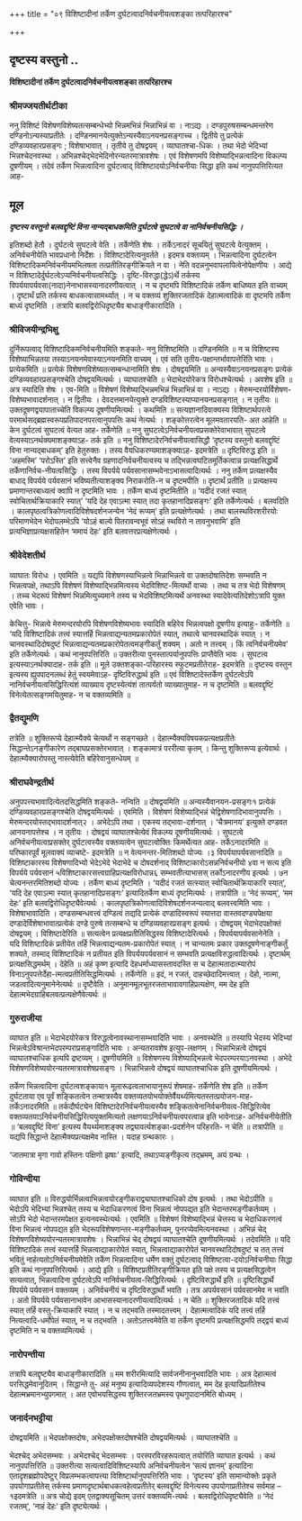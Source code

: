 +++
title = "०९ विशिष्टादीनां तर्केण दुर्घटत्वादनिर्वचनीयत्वशङ्का तत्परिहारश्च"

+++


## दृष्टस्य वस्तुनो ..

**विशिष्टादीनां तर्केण दुर्घटत्वादनिर्वचनीयत्वशङ्का तत्परिहारश्च**

### **श्रीमज्जयतीर्थटीका**

ननु विशिष्टं विशेषणविशेष्यतत्सम्बन्धेभ्यो भिन्नमभिन्नं भिन्नाभिन्नं वा । नाऽद्यः । दण्डपुरुषसम्बन्धमन्तरेण दण्डिनोऽन्यस्याप्रतीतेः । दण्डिनमानयेत्युक्तेऽन्यस्यैवाऽनयनप्रसङ्गाच्च । द्वितीये तु प्रत्येकं दण्डिव्यवहारप्रसङ्गः ; विशेषाभावात् । तृतीये तु दोषद्वयम् । व्याघातश्चा-धिकः । तथा भेदो भेदिभ्यां भिन्नश्चेदनवस्था । अभिन्नश्चेद्भेदभेदिनोरन्यतरमात्रावशेषः । एवं विशेषणमपि विशेष्याद्भिन्नत्वादिना विकल्प्य दूषणीयम् । तदेवं तर्केण भिन्नत्वादिना दुर्घटत्वाद् विशिष्टादयोऽनिर्वचनीयाः सिद्धा इति कथं नानुपपत्तिरित्यत आह-

## **मूल**

***दृष्टस्य वस्तुनो बलवद्दृष्टिं विना नान्यद्बाधकमिति दुर्घटत्वे सुघटत्वे वा नानिर्वचनीयसिद्धिः ।***

इतिशब्दो हेतौ । दुर्घटत्वे सुघटत्वे वेति । तर्केणेति शेषः । तर्केऽनादरं सूचयितुं सुघटत्वे वेत्युक्तम् । अनिर्वचनीयेति भावप्रधानो निर्देशः । विशिष्टादेरित्यनुवर्तते । इदमत्र वक्तव्यम् । भिन्नत्वादिना दुर्घटत्वेन विशिष्टादिकमनिर्वचनीयमभिलषता तत्प्रतीतिरङ्गीक्रियते न वा । नेति वदन्ननुभवापलापित्वेनोपेक्षणीयः । आद्ये न विशिष्टादेर्दुर्घटत्वेऽप्यनिर्वचनीयत्वसिद्धिः । दृष्टि-विरुद्धा(द्धेऽ)र्थे तर्कस्य विपर्ययापर्यवसा(नादा)नेनाभासस्यानादरणीयत्वात् । न च दृष्टमपि विशिष्टादिकं तर्केण बाधिष्यत इति वाच्यम् । दृष्टार्थं प्रति तर्कस्य बाधकत्वासामर्थ्यात् । न च वक्तव्यं शुक्तिरजतादिकं देहात्मत्वादिकं वा दृष्टमपि तर्केण बाध्यं दृष्टमिति । तत्रापि बलवद्विरोधिदृष्ट्यैव बाधाङ्गीकारादिति ।

### **श्रीविजयीन्द्रभिक्षु**

दुर्निरूपत्वाद् विशिष्टादिकमनिर्वचनीयमिति शङ्कते- ननु विशिष्टमिति ॥ दण्डिनमिति ॥ न च विशिष्टस्य विशेष्याभिन्नतया तस्याऽनयनमेवास्याऽनयनमिति वाच्यम् । एवं सति तृतीय-पक्षान्तर्भावापत्तेरिति भावः । प्रत्येकमिति ॥ प्रत्येकं विशेषणविशेष्यतत्सम्बन्धानामिति शेषः । दोषद्वयमिति ॥ अन्यस्यैवाऽनयनप्रसङ्गः प्रत्येकं दण्डिव्यवहारप्रसङ्गश्चेति दोषद्वयमित्यर्थः । व्याघातश्चेति ॥ भेदाभेदयोरेकत्र विरोधश्चेत्यर्थः । अवशेष इति ॥ अत्र स्यादिति शेषः । एव-मिति ॥ विशेषणं विशेष्याद्भिन्नमभिन्नं भिन्नाभिन्नं वा । नाऽद्यः । मेरुमन्दरयोर्विशेषण-विशेष्यभावादर्शनात् । न द्वितीयः । देवदत्तमानयेत्युक्ते दण्डविशिष्टस्याप्यानयनप्रसङ्गात् । न तृतीयः ॥ उक्तदूषणद्वयापाताच्चेति विकल्प्य दूषणीयमित्यर्थः । कथमिति ॥ सत्यज्ञानादिवाक्यस्य विशिष्टार्थपरत्वे परमार्थसद्ब्रह्मस्वरूपप्रतिपादनपरत्वानुपपत्तिः कथं नेत्यर्थः । शङ्कोत्तरत्वेन मूलमवतारयति- अत आहेति ॥ केन दुर्घटत्वं सुघटत्वं वेत्यत आह- तर्केणेति ॥ ननु सुघटत्वेऽनिर्वचनीयत्वप्रसक्तेरेवाभावात् सुघटत्वे वेत्यस्याऽनर्थक्यमाशङ्क्याऽह- तर्क इति ॥ ननु विशिष्टादेरनिर्वचनीयत्वासिद्धौ ‘दृष्टस्य वस्तुनो बलवद्दृष्टिं विना नान्यद्बाधकम्’ इति हेतुरुक्तः । तस्य वैयधिकरण्यमाशङ्क्याऽह- इदमत्रेति ॥ दृष्टिविरुद्ध इति ॥ ‘अहमस्मि’ ‘परोऽस्ति’ इति सत्त्वेनैव ग्रहणादनिर्वचनीयत्वस्य च तद्भिन्नत्वघटितमूर्तिकत्वान्न प्रत्यक्षसिद्धार्थे तर्केणानिर्वच-नीयत्वसिद्धिः । तस्य विपर्यये पर्यवसानासम्भवेनाऽभासत्वादित्यर्थः । ननु तर्केण प्रत्यक्षस्यैव बाधाद् विपर्यये पर्यवसानं भविष्यतीत्याशङ्क्य निराकरोति-न च दृष्टमपीति ॥ दृष्टार्थं प्रतीति ॥ प्रत्यक्षस्य प्रमाणान्तरबाध्यत्वं क्वापि न दृष्टमिति भावः । तर्केण बाध्यं दृष्टमितीति ॥ ‘यदीदं रजतं स्यात् स्वोचितार्थक्रियाकारि स्यात्’ ‘यदि देह एवाऽत्मा स्यात् तदा कृतहानादिप्रसङ्गः’ इति तर्केणेत्यर्थः । बलवदिति । कालपृष्ठत्वत्रिकोणत्वादिविशेषदर्शनजन्येन ‘नेदं रूप्यम्’ इति प्रत्यक्षेणेत्यर्थः । तथा बालस्थविरशरीरयोः परिमाणभेदेन भेदोपलम्भेऽपि ‘योऽहं बाल्ये पितरावन्वभूवं सोऽहं स्थविरो न तावनुभवामि’ इति प्रत्यभिज्ञाप्रत्यक्षसहितेन ‘ममायं देहः’ इति बलवत्तरप्रत्यक्षेणेत्यर्थः ।

### **श्रीवेदेशतीर्थ**

व्याघातः विरोधः । एवमिति ॥ यद्यपि विशेषणस्याभिन्नत्वे भिन्नाभिन्नत्वे वा उक्तदोषातिदेशः सम्भवति न भिन्नत्वपक्षे, तथाऽपि विशेषणं विशेष्याद्भिन्नमित्यस्य भेदविशिष्ट-मित्यर्थो वाच्यः । तथा च तत्र भेदो विशेषणम् । तच्च भेदरूपं विशेषणं भिन्नमित्युच्यमाने तस्य च भेदविशिष्टमित्यर्थे अनवस्था स्यादेवेत्यतिदेशोऽत्रापि युक्त एवेति भावः ।

केचित्तु- भिन्नत्वे मेरुमन्दरयोरपि विशेषणविशेष्यभावः स्यादिति बहिरेव भिन्नत्वपक्षो दूषणीय इत्याहुः- तर्केणेति ॥ ‘यदि विशिष्टादिकं तत्त्वं स्यात्तर्हि भिन्नत्वाद्यन्यतमप्रकारोपेतं स्यात्, तथात्वे चानवस्थादिकं स्यात् । न चानवस्थादिदोषदुष्टं भिन्नत्वाद्यन्यतमप्रकारोपेतत्वमङ्गीकर्तुं शक्यम् । अतो न तत्त्वम् । किं त्वनिर्वचनीयमेव’ इति तर्केणेत्यर्थः । कथं नानुपपत्तिरिति ॥ उक्तरीत्या पुनस्तात्पर्यानुपपत्तिः प्राप्तैवेति भावः । सुघटत्व इत्यस्याऽनर्थक्यादाह- तर्क इति ॥ मूले उक्तशङ्का-परिहारस्य स्फुटमप्रतीतेराह- इदमत्रेति ॥ दृष्टस्य वस्तुन इत्यस्य ह्युपपादनलब्धं हेतुं स्वयमेवाऽह- दृष्टिविरुद्धार्थ इति ॥ एवं विशिष्टादेस्तर्केण दुर्घटत्वेऽपि नानिर्वचनीयत्वसिद्धिरित्यंशं व्याख्याय दृष्टस्येत्यंशं तात्पर्यतो व्याख्यातुमाह- न च दृष्टमिति ॥ बलवद्दृष्टिं विनेत्येतत्सङ्गमयितुमाह- न च वक्तव्यमिति ॥

### **द्वैतद्युमणि**

तत्रेति ॥ शुक्तिरूप्ये देहात्म्यैक्ये चेत्यर्थो न सङ्गच्छते । देहात्म्यैक्यविषयकप्रत्यक्षप्रतीतेः सिद्धान्तेऽनङ्गीकारेण तद्बाघप्रसक्तेरभावात् । शङ्कामात्रं पररीत्या कृतम् । किन्तु शुक्तिरूप्य इत्येवार्थः । देहात्म्यैक्यारोपस्तु नास्त्येवेति बहिरेवानुसन्धेयम् ॥

### **श्रीराघवेन्द्रतीर्थ**

अनुपपत्त्यभावादित्येतदसिद्धमिति शङ्कते- नन्विति ॥ दोषद्वयमिति ॥ अन्यस्यैवानयन-प्रसङ्गः१ प्रत्येकं दण्डिव्यवहारप्रसङ्गश्चेति दोषद्वयमित्यर्थः । एवमिति । विशेषणं विशेष्याद्भिन्नं चेद्विशेषणादिभावानुपपत्तिः । मेरुमन्दरयोस्तद्भावादर्शनात्२ । अभेदेऽपि तथा । एकस्य तद्भावा-दर्शनात् । ‘चैत्रमानय’ इत्युक्ते दण्डवत आनयनापत्तेश्च । न तृतीयः । दोषद्वयं व्याघातश्चेत्येवं विकल्प्य दूषणीयमित्यर्थः । सुघटत्वे अनिर्वचनीयत्वाप्रसक्तेर् दुर्घटत्वस्यैव वक्तव्यत्वेन सुघटत्वोक्तिः किमर्थेत्यत आह- तर्केऽनादरमिति ॥ परिष्कारपूर्वं मूलवाक्यं व्याचष्टे- इदमत्रेति ॥ न वेत्यनन्तर-मितिशब्दो योज्यः ।३ विपर्ययापर्यवसानादिति ॥ विशिष्टाकारस्य विशेषणादिभ्यो भेदेऽभेदे भेदाभेदे च दोषदर्शनाद् विशिष्टाकारोऽसन्ननिर्वचनीयो ४वा न सत्य इति विपर्यये पर्यवसानं ५विशिष्टाकारसत्त्वग्राहिप्रत्यक्षविरोधान्न६ सम्भवतीत्याभासस् तर्कोऽनादरणीय इत्यर्थः । ७न चेत्यनन्तरमितिशब्दो योज्यः । तर्केण बाध्यं दृष्टमिति । ‘यदीदं रजतं सत्स्यात् स्वोचितार्थक्रियाकारि स्यात्’, ‘यदि देह एवाऽत्मा स्यात् कृतहानादिप्रसङ्गः’ इत्यादितर्केण
बाध्यं दृष्टमित्यर्थः । तत्रापीति ॥ ‘नेदं रूप्यम्’, ‘मम देहः’ इति बलवद्विरोधिदृष्ट्यैवेत्यर्थः । कालपृष्ठत्रिकोणत्वादिविशेषदर्शनजन्यत्वाद् बलवत्त्वमिति भावः । विशेषाभावादिति । दण्डसम्बन्धवत्त्वं दण्डित्वं तद्यदि प्रत्येकं दण्डादिस्वरूपं स्यात्तदा वास्तवदण्ड्यपेक्षया
दण्डादेर्विशेषाभावात्प्रत्येकं दण्डे पुरुषे तत्सम्बन्धे च दण्डिव्यवहारप्रसङ्ग इत्यर्थः । दोषद्वयम् भेदाभेदपक्षोक्तं दोषद्वयम् । विशिष्टादेरिति ॥ सत्यत्वेन प्रत्यक्षप्रतीतिसिद्धस्य विशिष्टादेरित्यर्थः । विपर्ययापर्यवसानेनेति । यदि विशिष्टादिकं प्रतीयेत तर्हि भिन्नत्वाद्यन्यतम-प्रकारोपेतं स्यात् । न चान्यतमः प्रकार उक्तदूषणेनाङ्गीकर्तुं शक्यते, तस्माद् विशिष्टादिकं न प्रतीयत इति
विपर्ययपर्यवसानं न सम्भवति प्रत्यक्षविरुद्धत्वादित्यर्थः । दृष्टार्थम् प्रत्यक्षसिद्धमर्थम् । देहेति ॥ अहं कृष्ण इत्यादि देहधर्माध्यासस्तावदस्ति स च देहात्मतादात्म्यारोपं विनाऽनुपपत्तेर्देहा-त्मत्वप्रतीतिसिद्धमित्यर्थः । तर्केणेति ॥ इदं, न रजतं, दाहच्छेदादिमत्त्वात् । देहो, नात्मा, जडत्वादित्यनुमानेनेत्यर्थः ॥ दृष्टैवेति । अनुमानमूलभूतरजताभावावगाहिप्रत्यक्षेण, मम देह इति देहात्मभेदग्राहिबलवत्प्रत्यक्षेणैवेत्यर्थः ॥

### **गुरुराजीया**

व्याघात इति ॥ भेदाभेदयोरेकत्र विरुद्धत्वेनावस्थानासम्भवादिति भावः । अनवस्थेति ॥ तस्यापि भेदस्य भेदिभ्यां भिन्नत्वेऽविश्रान्तभेदपरम्पराप्रसङ्गादिति भावः । अन्यतरावशेष इत्युप-लक्षणम् । भिन्नाभिन्नत्वे दोषद्वयं व्याघातश्चाधिक इत्यपि द्रष्टव्यम् । दूषणीयमिति ॥ विशेषणस्य विशेष्याद्भिन्नत्वे भेदपरम्परयाऽनवस्था । अभेदे विशेषणविशेष्ययोरन्यतरमात्रावशेषप्रसङ्गः । भिन्नाभिन्नत्वे दोषद्वयं व्याघातश्चाधिक इति दूषणीयमित्यर्थः ।

तर्केण भिन्नत्वादिना दुर्घटत्वशङ्काया१ मूलारूढत्वलाभायानुरूपं शेषमाह- तर्केणेति शेष इति ॥ तर्केण दुर्घटताया एव पूर्वं शङ्कितत्वेन तन्मात्रस्यैव वक्तव्यतयोभयोक्तेर्वैयर्थ्यमित्यतस्तत्प्रयोजन-माह- तर्केऽनादरमिति ॥ तर्कदौर्घट्येन विशिष्टादेरनिर्वचनीयत्वस्यैव शङ्कितत्वेनानिर्वचनीयत्व-सिद्धिरित्येव वक्तव्यतयाऽनिर्वचनीयसिद्धिरित्ययुक्तमित्यतो लक्षणयाऽनिर्वचनीयत्वपरत्वान्न इति भावेनाऽह- अनिर्वचनीयेतीति ॥ ‘बलवद्दृष्टिं विना’ इत्यस्य वैयर्थ्यमाशङ्क्य तद्व्यावर्त्यशङ्का-प्रदर्शनेन परिहरति- न चेति ॥ तत्रापीति ॥ यद्यपि सिद्धान्ते देहात्मैक्यप्रत्यक्षमेव नास्ति । यदाह ग्रन्थकारः ।

‘जातमात्रा मृगा गावो हस्तिनः पक्षिणो झषाः’ इत्यादि, तथाऽप्यङ्गीकृत्य तद्भ्रमम्, अयं ग्रन्थः ।

### **गोविन्दीया**

व्याघात इति ॥ विरुद्धयोर्भिन्नत्वाभिन्नत्वयोरङ्गीकराद्व्याघातश्चाधिको दोष इत्यर्थः । तथा भेदोऽपीति ॥ भेदोऽपि भेदिभ्यां भिन्नश्चेत् तस्य च भेदाधिकरणत्वं विना भिन्नत्वं नोपपद्यत इति भेदान्तरमङ्गीकर्तव्यम् । सोऽपि भेदो भेदान्तरमपेक्षत इत्यनवस्थेत्यर्थः । एवमिति ॥ विशेषणं विशेष्याद्भिन्नं चेत्तस्य च भेदाधिकरणत्वं विना भिन्नत्वं नोपपद्यत इति भेदरूपविशेषणान्तर-मङ्गीकर्तव्यम्, पुनरप्येवमित्यनवस्था । अभिन्नं चेद् विशेषणविशेष्ययोरन्यतरमात्रावशेषः । भिन्नाभिन्नं चेद् दोषद्वयं व्याघातश्चेति दूषणीयमित्यर्थः । तदेवमिति ॥ यदि विशिष्टादिकं तत्त्वं स्यात्तर्हि भिन्नत्वाद्याकारोपेतं स्यात्, भिन्नत्वाद्याकारोपेतं चानवस्थादिदोषदुष्टं च तत् तत्त्वं भवितुं नार्हत्यतोऽनिर्वचनीयमेवेति तर्केण भिन्नत्वादिना धर्मेण वक्तुं दुर्घटत्वाद् विशिष्टत्वा-दयोऽनिर्वचनीयाः सिद्धा इति कथं नानुपपत्तिरित्यर्थः । आद्ये इति ॥ विशिष्टप्रतीतिरङ्गीक्रियत इति पक्षे तस्य च प्रत्यक्षसिद्धत्वेन सत्यत्वात्, भिन्नत्वादिना दुर्घटत्वेऽपि नानिर्वचनीयत्व-सिद्धिरित्यर्थः । दृष्टिविरुद्धार्थे इति ॥ दृष्टिसिद्धार्थे विपर्यये पर्यवसानं वक्तव्यम् । अनिर्वचनीयं च दृष्टिविरुद्धार्थो भवति । तत्र अपर्यवसानं पर्यवसानमेव न भवति । अतो विपर्यये पर्यवसानाभावेन आभासस्यानादरणीयत्वादित्यर्थः । न चेति ॥ शुक्तिरजतादिकं यदि तत्त्वं स्यात् तर्हि वस्तु-क्रियाकारि स्यात् । न च तद्भवति तस्मादतत्त्वम् । देहात्मत्वादिकं यदि तत्त्वं तर्हि नित्यत्वादि-धर्मोपेतं स्यात्, न च तद्भवति । अतोऽतत्त्वमेवेति वा तर्केण दृष्टमपि प्रत्यक्षसिद्धमपि तद्द्वयं बाध्यं दृष्टमिति न च वक्तव्यमित्यर्थः ।

### **नारोपन्तीया**

तत्रापि बलद्दृष्ट्यैव बाधाङ्गीकारादिति ॥ मम शरीरमित्यादि सार्वजनीनानुभवादिति भावः । अत्र देहात्मत्वं परसिद्धमेवानूदितम् । सिद्धान्ते तु- अहं मनुष्य इत्यादिव्यपदेशस्य गौणत्वात्, मम देह इत्यादिप्रतीतेश्च देहात्मभ्रमानभ्युपगमात् । अत एवोभयसिद्धस्य शुक्तिरजतभ्रमस्य पृथगुपादानमिति बोध्यम् ।

### **जनार्दनभट्टीया**

दोषद्वयमिति ॥ भेदपक्षोक्तदोषः, अभेदपक्षोक्तदोषश्चेति दोषद्वयमित्यर्थः । व्याघातश्चेति ॥

भेदश्चेद् अभेदसम्भवः । अभेदश्चेद् भेदसम्भवः । परस्परविरहरूपत्वात्
तयोरिति व्याघात इत्यर्थः । कथं नानुपपत्तिरिति ॥ उक्तरीत्या सत्यत्वादिविशिष्टस्यापि अनिर्वचनीयत्वेन ‘सत्यं ज्ञानम्’ इत्यादिना एतादृशब्रह्मोपदेष्टुर् विप्रलम्भकत्वापत्त्या विशिष्टार्थानुपपत्तिरिति भावः । ‘दृष्टस्य’ इति सामान्योक्तेः प्रकृते उपयोगाप्रतीतेस् तर्कस्य प्रमाणदृष्टार्थबाधकत्वहेत्वप्रतीतेर् बलवद्दृष्टिं विनेत्यस्य उपयोगाप्रतीतेश्च सर्वमाह – १इदमत्रेति ॥ अत्र चोद्ये इदम् एतद्वाक्यसूचितम् उत्तरं वक्तव्यमि-त्यर्थः । बलवद्विरोधिदृष्ट्यैवेति ॥
‘नेदं रजतम्’, ‘नाहं देहः’ इति दृष्ट्येत्यर्थः ।

